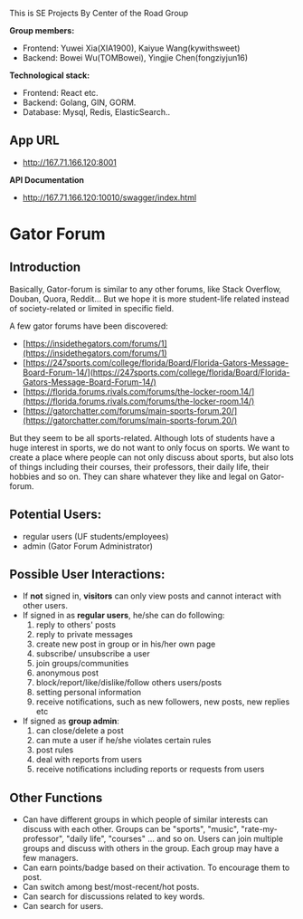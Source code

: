 This is SE Projects By Center of the Road Group

**Group members:**
- Frontend: Yuwei Xia(XIA1900), Kaiyue Wang(kywithsweet)
- Backend: Bowei Wu(TOMBowei), Yingjie Chen(fongziyjun16)

**Technological stack:**
- Frontend: React etc.
- Backend: Golang, GIN,  GORM.
- Database: Mysql, Redis, ElasticSearch..

## App URL

- http://167.71.166.120:8001

**API Documentation**

- http://167.71.166.120:10010/swagger/index.html



# Gator Forum

## Introduction
Basically, Gator-forum is similar to any other forums, like Stack Overflow, Douban, Quora, Reddit… But we hope it is more student-life related instead of society-related or limited in specific field.

A few gator forums have been discovered:
-   [https://insidethegators.com/forums/1](https://insidethegators.com/forums/1)
-   [https://247sports.com/college/florida/Board/Florida-Gators-Message-Board-Forum-14/](https://247sports.com/college/florida/Board/Florida-Gators-Message-Board-Forum-14/)
-   [https://florida.forums.rivals.com/forums/the-locker-room.14/](https://florida.forums.rivals.com/forums/the-locker-room.14/)
-   [https://gatorchatter.com/forums/main-sports-forum.20/](https://gatorchatter.com/forums/main-sports-forum.20/)

But they seem to be all sports-related. Although lots of students have a huge interest in sports, we do not want to only focus on sports. We want to create a place where people can not only discuss about sports, but also lots of things including their courses, their professors, their daily life, their hobbies and so on. They can share whatever they like and legal on Gator-forum.

## Potential Users:

- regular users (UF students/employees)
- admin (Gator Forum Administrator)


## Possible User Interactions:

-  If **not** signed in, **visitors** can only view posts and cannot interact with other users.
- If signed in as **regular users**, he/she can do following: 
	1. reply to others' posts
	2. reply to private messages
	3. create new post in group or in his/her own page
	4. subscribe/ unsubscribe a user
	5. join groups/communities
	6. anonymous post
	7. block/report/like/dislike/follow others users/posts
	8. setting personal information
	9. receive notifications, such as new followers, new posts, new replies etc
-   If signed as **group admin**:
	1. can close/delete a post
	2. can mute a user if he/she violates certain rules
	3. post rules
	4. deal with reports from users
	5. receive notifications including reports or requests from users

## Other Functions
- Can have different groups in which people of similar interests can discuss with each other. Groups can be "sports", "music", "rate-my-professor", "daily life", "courses" ... and so on. Users can join multiple groups and discuss with others in the group. Each group may have a few managers.
- Can earn points/badge based on their activation. To encourage them to post.
- Can switch among best/most-recent/hot posts.
- Can search for discussions related to key words.
- Can search for users.
